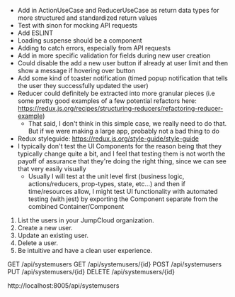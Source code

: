 - Add in ActionUseCase and ReducerUseCase as return data types for more structured and standardized return values 
- Test with sinon for mocking API requests
- Add ESLINT
- Loading suspense should be a <Loading> component
- Adding <ErrorBoundary> to catch errors, especially from API requests
- Add in more specific validation for fields during new user creation
- Could disable the add a new user button if already at user limit and then show a message if hovering over button
- Add some kind of toaster notification (timed popup notification that tells the user they successfully updated the user)
- Reducer could definitely be extracted into more granular pieces (i.e some pretty good examples of a few potential refactors here: https://redux.js.org/recipes/structuring-reducers/refactoring-reducer-example)
    - That said, I don't think in this simple case, we really need to do that. But if we were making a large app, probably not a bad thing to do
- Redux styleguide: https://redux.js.org/style-guide/style-guide
- I typically don't test the UI Components for the reason being that they typically change quite a bit, and I feel that testing them is not worth the payoff of assurance that they're doing the right thing, since we can see that very easily visually 
    - Usually I will test at the unit level first (business logic, actions/reducers, prop-types, state, etc...) and then if time/resources allow, I might test UI functionality with automated testing (with jest) by exporting the Component separate from the combined Container/Component

1. List the users in your JumpCloud organization.
2. Create a new user.
3. Update an existing user.
4. Delete a user.
5. Be intuitive and have a clean user experience.


GET /api/systemusers
GET /api/systemusers/{id}
POST /api/systemusers
PUT /api/systemusers/{id}
DELETE /api/systemusers/{id}

http://localhost:8005/api/systemusers